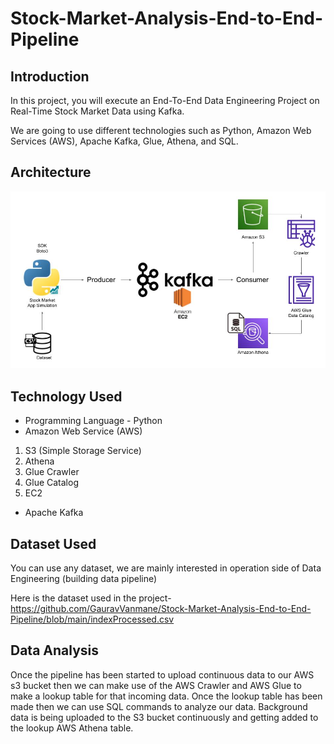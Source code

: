 # Stock-Market-Analysis-End-to-End-Pipeline

## Introduction 
In this project, you will execute an End-To-End Data Engineering Project on Real-Time Stock Market Data using Kafka.

We are going to use different technologies such as Python, Amazon Web Services (AWS), Apache Kafka, Glue, Athena, and SQL.

## Architecture 
<img src="Architecture.jpg">

## Technology Used
- Programming Language - Python
- Amazon Web Service (AWS)
1. S3 (Simple Storage Service)
2. Athena
3. Glue Crawler
4. Glue Catalog
5. EC2
- Apache Kafka


## Dataset Used
You can use any dataset, we are mainly interested in operation side of Data Engineering (building data pipeline) 

Here is the dataset used in the project- https://github.com/GauravVanmane/Stock-Market-Analysis-End-to-End-Pipeline/blob/main/indexProcessed.csv

## Data Analysis
Once the pipeline has been started to upload continuous data to our AWS s3 bucket then we can make use of the AWS Crawler and AWS Glue to make a lookup table for that incoming data. Once the lookup table has been made then we can use SQL commands to analyze our data. Background data is being uploaded to the S3 bucket continuously and getting added to the lookup AWS Athena table. 
